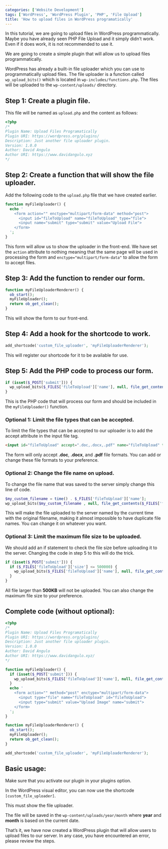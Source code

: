 ```yaml
---
categories: ['Website Development']
tags: ['WordPress', 'WordPress Plugin', 'PHP', 'File Upload']
title: 'How to upload files in WordPress programatically'
---
```

In this tutorial, we are going to upload files in WordPress programmatically. Maybe you have already seen PHP File Upload and it simply didn’t work. Even if it does work, it is not recommended to use it.

We are going to create a simple plugin that will allow us to upload files programmatically.

WordPress has already a built-in file uploader which you can use to programmatically upload files. The file uploader is a function called `wp_upload_bits()` which is located in `wp-includes/functions.php`. The files will be uploaded to the `wp-content/uploads/` directory.

## Step 1: Create a plugin file.
This file will be named as `upload.php` and the content as follows:

```php
<?php
/* 
Plugin Name: Upload Files Programatically 
Plugin URI: https://wordpress.org/plugins/ 
Description: Just another file uploader plugin. 
Version: 1.0.0 
Author: David Angulo 
Author URI: https://www.davidangulo.xyz
*/
```

## Step 2: Create a function that will show the file uploader.
Add the following code to the `upload.php` file that we have created earlier.

```php
function myFileUploader() {     
  echo '
    <form action="" enctype="multipart/form-data" method="post">
      <input id="fileToUpload" name="fileToUpload" type="file"> 
      <input name="submit" type="submit" value="Upload File">
    </form>
  '; 
}
```

This form will allow us to show the uploader in the front-end. We have set the `action` attribute to nothing meaning that the same page will be used in processing the form and `enctype="multipart/form-data"` to allow the form to accept files.

## Step 3: Add the function to render our form.

```php
function myFileUploaderRenderer() {     
  ob_start();    
  myFileUploader();     
  return ob_get_clean(); 
}
```

This will show the form to our front-end.

## Step 4: Add a hook for the shortcode to work.
```php
add_shortcode('custom_file_uploader', 'myFileUploaderRenderer');
```

This will register our shortcode for it to be available for use.

## Step 5: Add the PHP code to process our form.
```php
if (isset($_POST['submit'])) {     
  wp_upload_bits($_FILES['fileToUpload']['name'], null, file_get_contents($_FILES['fileToUpload']['tmp_name'])); 
}
```

This is the PHP code that will process our form and should be included in the `myFileUploader()` function.

### Optional 1: Limit the file types that can be accepted.
To limit the file types that can be accepted to our uploader is to add the accept attribute in the input file tag.

```html
<input id="fileToUpload" accept=".doc,.docx,.pdf" name="fileToUpload" type="file">
```

The form will only accept **.doc**, **.docx**, and **.pdf** file formats. You can add or change these file formats to your preference.

### Optional 2: Change the file name on upload.
To change the file name that was saved to the server simply change this line of code.

```php
$my_custom_filename = time() . $_FILES['fileToUpload']['name'];
wp_upload_bits($my_custom_filename , null, file_get_contents($_FILES['fileToUpload']['tmp_name']));
```

This will make the file uploaded to the server named by the current time with the original filename, making it almost impossible to have duplicate file names. You can change it on whatever you want.

### Optional 3: Limit the maximum file size to be uploaded.
We should add an if statement to check the file size before uploading it to the server. Changing the code in step 5 to this will do the trick.

```php
if (isset($_POST['submit'])) {     
  if ($_FILES['fileToUpload']['size'] <= 500000) {         
    wp_upload_bits($_FILES['fileToUpload']['name'], null, file_get_contents($_FILES['fileToUpload']['tmp_name']));     
  } 
}
```

All file larger than **500KB** will not be uploaded. You can also change the maximum file size to your preference.

## Complete code (without optional):
```php
<?php
/*
Plugin Name: Upload Files Programatically
Plugin URI: https://wordpress.org/plugins/
Description: Just another file uploader plugin.
Version: 1.0.0
Author: David Angulo
Author URI: https://www.davidangulo.xyz/
*/

function myFileUploader() {
  if (isset($_POST['submit'])) {
    wp_upload_bits($_FILES['fileToUpload']['name'], null, file_get_contents($_FILES['fileToUpload']['tmp_name']));
  }
  echo '
    <form action="" method="post" enctype="multipart/form-data">
      <input type="file" name="fileToUpload" id="fileToUpload">
      <input type="submit" value="Upload Image" name="submit">
    </form>
  ';
}

function myFileUploaderRenderer() {
  ob_start();
  myFileUploader();
  return ob_get_clean();
}

add_shortcode('custom_file_uploader', 'myFileUploaderRenderer');
```

## Basic usage:
Make sure that you activate our plugin in your plugins option.

In the WordPress visual editor, you can now use the shortcode `[custom_file_uploader]`.

This must show the file uploader.

The file will be saved in the `wp-content/uploads/year/month` where **year** and **month** is based on the current date.

That’s it, we have now created a WordPress plugin that will allow users to upload files to our server. In any case, you have encountered an error, please review the steps.
